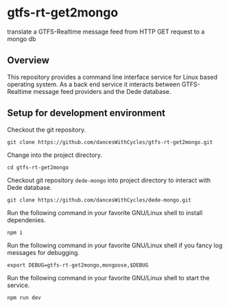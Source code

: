 # gtfs-rt-get2mongo
translate a GTFS-Realtime message feed from HTTP GET request to a mongo db

## Overview
This repository provides a command line interface service for Linux based operating system. As a back end service it interacts between GTFS-Realtime message feed providers and the Dede database.

## Setup for development environment
Checkout the git repository.
```
git clone https://github.com/dancesWithCycles/gtfs-rt-get2mongo.git
```
Change into the project directory.
```
cd gtfs-rt-get2mongo
```
Checkout git repository ```dede-mongo``` into project directory to interact with Dede database.
```
git clone https://github.com/dancesWithCycles/dede-mongo.git
```
Run the following command in your favorite GNU/Linux shell to install dependenies.
```
npm i
```
Run the following command in your favorite GNU/Linux shell if you fancy log messages for debugging.
```
export DEBUG=gtfs-rt-get2mongo,mongoose,$DEBUG
```
Run the following command in your favorite GNU/Linux shell to start the service.
```
npm run dev
